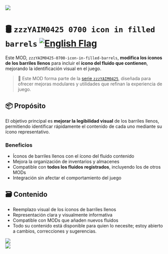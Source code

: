 ![](https://raw.githubusercontent.com/yaim0425/zzzYAIM0425-0700-icon-in-filled-barrels/main/thumbnail.png)

# 🛢️ `zzzYAIM0425 0700 icon in filled barrels` [![English Flag](https://flagcdn.com/20x15/gb.png)](https://github.com/yaim0425/zzzYAIM0425-0700-icon-in-filled-barrels/blob/main/README.md)

Este MOD, `zzzYAIM0425-0700-icon-in-filled-barrels`, **modifica los íconos de los barriles llenos** para incluir el **ícono del fluido que contienen**, mejorando la identificación visual en el juego.

> 🧩 Este MOD forma parte de la [serie `zzzYAIM0425`](https://github.com/yaim0425), diseñada para ofrecer mejoras modulares y utilidades que refinan la experiencia de juego.

## 📦 Propósito

El objetivo principal es **mejorar la legibilidad visual** de los barriles llenos, permitiendo identificar rápidamente el contenido de cada uno mediante su ícono representativo.

### Beneficios

- Íconos de barriles llenos con el ícono del fluido contenido  
- Mejora la organización de inventarios y almacenes  
- Compatible con **todos los fluidos registrados**, incluyendo los de otros MODs  
- Integración sin afectar el comportamiento del juego  

## 🗃️ Contenido

- Reemplazo visual de los íconos de barriles llenos  
- Representación clara y visualmente informativa  
- Compatible con MODs que añaden nuevos fluidos  
- Todo su contenido está disponible para quien lo necesite; estoy abierto a cambios, correcciones y sugerencias.

![](https://raw.githubusercontent.com/yaim0425/zzzYAIM0425-0700-icon-in-filled-barrels/main/Doc/base/Screenshot%20(1).png)  
![](https://raw.githubusercontent.com/yaim0425/zzzYAIM0425-0700-icon-in-filled-barrels/main/Doc/base/Screenshot%20(2).png)
